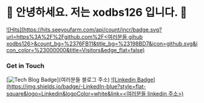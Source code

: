 # 🤖  안녕하세요. 저는 xodbs126 입니다. 🐯

[![Hits](https://hits.seeyoufarm.com/api/count/incr/badge.svg?url=https%3A%2F%2Fgithub.com%2F<여러분들 gihub xodbs126>&count_bg=%2376FB11&title_bg=%23198BD7&icon=github.svg&icon_color=%23000000&title=Visitors&edge_flat=false)](https://hits.seeyoufarm.com)

### Get in Touch

[![Tech Blog Badge](http://img.shields.io/badge/Medium-000000?style=flat-square&logo=medium&link=https://zzsza.github.io/)](여러분들 블로그 주소) [![Linkedin Badge](https://img.shields.io/badge/-LinkedIn-blue?style=flat-square&logo=Linkedin&logoColor=white&link=<여러분들 linkedin 주소>)](<여러분들 linkedin 주소>)
